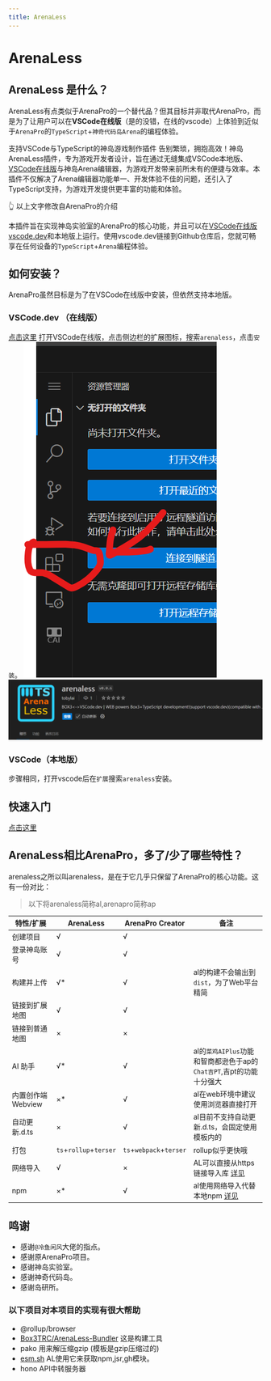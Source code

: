 ```yaml
---
title: ArenaLess
---
```

# ArenaLess

## ArenaLess 是什么？
ArenaLess有点类似于ArenaPro的一个替代品？但其目标并非取代ArenaPro，而是为了让用户可以在**VSCode在线版**（是的没错，在线的vscode）上体验到近似于`ArenaPro`的`TypeScript`+`神奇代码岛Arena`的编程体验。

支持VSCode与TypeScript的神岛游戏制作插件
告别繁琐，拥抱高效！神岛ArenaLess插件，专为游戏开发者设计，旨在通过无缝集成VSCode本地版、[VSCode在线版](https://vscode.dev)与神岛Arena编辑器，为游戏开发带来前所未有的便捷与效率。本插件不仅解决了Arena编辑器功能单一、开发体验不佳的问题，还引入了TypeScript支持，为游戏开发提供更丰富的功能和体验。

👆 以上文字修改自ArenaPro的介绍

本插件旨在实现神岛实验室的ArenaPro的核心功能，并且可以在[VSCode在线版 vscode.dev](https://vscode.dev)和本地版上运行。使用vscode.dev链接到Github仓库后，您就可畅享在任何设备的`TypeScript`+`Arena`编程体验。

## 如何安装？
ArenaPro虽然目标是为了在VSCode在线版中安装，但依然支持本地版。
### VSCode.dev （在线版）
[点击这里](https://vscode.dev) 打开VSCode在线版，点击侧边栏的扩展图标，搜索`arenaless`，点击`安装`。
![1723713307951](index/1723713307951.png)
![1723713339681](index/1723713339681.png)
### VSCode（本地版）
步骤相同，打开vscode后在`扩展`搜索`arenaless`安装。

## 快速入门
[点击这里](/docs/arenaless/quickstart.md)

## ArenaLess相比ArenaPro，多了/少了哪些特性？
arenaless之所以叫arenaless，是在于它几乎只保留了ArenaPro的核心功能。这有一份对比：

> 以下将arenaless简称al,arenapro简称ap

| 特性/扩展 | ArenaLess | ArenaPro Creator | 备注 |
| --- | --- | --- | --- |
| 创建项目 | √ | √ | |
| 登录神岛账号 | √ | √ | |
| 构建并上传 | √* | √ | al的构建不会输出到`dist`，为了Web平台精简
| 链接到扩展地图 | √ | √ | | 
| 链接到普通地图 | × | × | |
| AI 助手 | √* | √ | al的`菜鸡AIPlus`功能和智商都逊色于ap的`Chat吉PT`,吉pt的功能十分强大 |
| 内置创作端Webview | ×* | √ | al在web环境中建议使用浏览器直接打开 | |
| 自动更新.d.ts | × | √ | al目前不支持自动更新.d.ts，会固定使用模板内的 | |
| 打包 | `ts`+`rollup`+`terser` | `ts`+`webpack`+`terser` | rollup似乎更快哦 |
| 网络导入 | √ | × | AL可以直接从https链接导入库 [详见](/docs/arenaless/FAQ#我想用npm的包怎么办) |
| npm | ×* | √ | al使用网络导入代替本地npm [详见](/docs/arenaless/FAQ#我想用npm的包怎么办) |

## 鸣谢
- 感谢`@冷鱼闲风`大佬的指点。
- 感谢原ArenaPro项目。
- 感谢神岛实验室。
- 感谢神奇代码岛。
- 感谢岛研所。
### 以下项目对本项目的实现有很大帮助
- @rollup/browser
- [Box3TRC/ArenaLess-Bundler](https://github.com/Box3TRC/ArenaLess-Bundler/) 这是构建工具
- pako 用来解压缩gzip (模板是gzip压缩过的)
- [esm.sh](https://esm.sh) AL使用它来获取npm,jsr,gh模块。
- hono API中转服务器